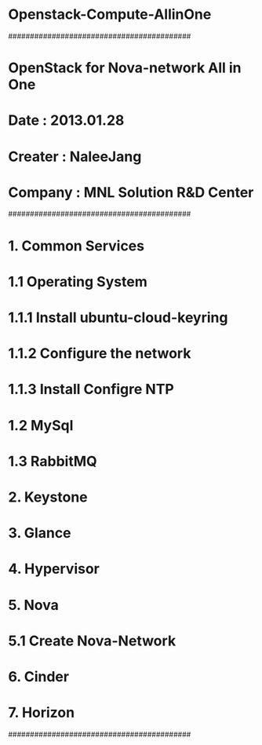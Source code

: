 Openstack-Compute-AllinOne
==========================

##########################################
# OpenStack for Nova-network All in One 
# Date : 2013.01.28 
# Creater : NaleeJang
# Company : MNL Solution R&D Center
##########################################
# 
# 1. Common Services
#    1.1 Operating System
#        1.1.1 Install ubuntu-cloud-keyring
#        1.1.2 Configure the network
#        1.1.3 Install Configre NTP
#    1.2 MySql
#    1.3 RabbitMQ
# 2. Keystone
# 3. Glance
# 4. Hypervisor
# 5. Nova
#    5.1 Create Nova-Network
# 6. Cinder
# 7. Horizon
##########################################
